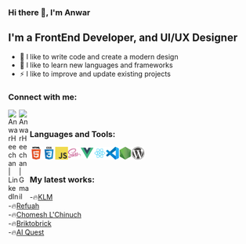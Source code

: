 ### Hi there 👋, I'm Anwar

## I'm a FrontEnd Developer, and UI/UX Designer
- 💪 I like to write code and create a modern design
- 🎉 I like to learn new languages and frameworks
- ⚡ I like to improve and update existing projects

### Connect with me:

[<img align="left" alt="AnwarHeechan | LinkedIn" width="22px" src="https://cdn.jsdelivr.net/npm/simple-icons@v3/icons/linkedin.svg" />][linkedin]
[<img align="left" alt="AnwarHeechan | Gmail" width="22px" src="https://cdn.jsdelivr.net/npm/simple-icons@3.13.0/icons/gmail.svg" />][gmail]


<br />

### Languages and Tools:

<img align="left" alt="HTML5" width="26px" src="https://raw.githubusercontent.com/github/explore/80688e429a7d4ef2fca1e82350fe8e3517d3494d/topics/html/html.png" />
<img align="left" alt="CSS3" width="26px" src="https://raw.githubusercontent.com/github/explore/80688e429a7d4ef2fca1e82350fe8e3517d3494d/topics/css/css.png" />
<img align="left" alt="JavaScript" width="26px" src="https://raw.githubusercontent.com/github/explore/80688e429a7d4ef2fca1e82350fe8e3517d3494d/topics/javascript/javascript.png" />
<img align="left" alt="Sass" width="26px" src="https://raw.githubusercontent.com/github/explore/80688e429a7d4ef2fca1e82350fe8e3517d3494d/topics/sass/sass.png" />
<img align="left" alt="Vue" width="26px" src="https://raw.githubusercontent.com/github/explore/80688e429a7d4ef2fca1e82350fe8e3517d3494d/topics/vue/vue.png" />
<img align="left" alt="React" width="26px" src="https://raw.githubusercontent.com/github/explore/80688e429a7d4ef2fca1e82350fe8e3517d3494d/topics/react/react.png" />
<img align="left" alt="Visual Studio Code" width="26px" src="https://raw.githubusercontent.com/github/explore/80688e429a7d4ef2fca1e82350fe8e3517d3494d/topics/visual-studio-code/visual-studio-code.png" />
<img align="left" alt="Node.js" width="26px" src="https://raw.githubusercontent.com/github/explore/80688e429a7d4ef2fca1e82350fe8e3517d3494d/topics/nodejs/nodejs.png" />
<img align="left" alt="Wordpress" width="26px" src="https://raw.githubusercontent.com/github/explore/80688e429a7d4ef2fca1e82350fe8e3517d3494d/topics/wordpress/wordpress.png" />

<br />
<br />

### My latest works:

-🔥<a href="https://kavanahlmitzvos.com/" target="_blank">KLM</a> <br />
-🔥<a href="https://refuah.stanpo.com/" target="_blank">Refuah</a> <br />
-🔥<a href="https://chinuch20.org/" target="_blank">Chomesh L'Chinuch</a> <br />
-🔥<a href="https://briktobrick.com/" target="_blank">Briktobrick</a> <br />
-🔥<a href="https://ai-quest.co.uk/" target="_blank">AI Quest</a> <br />

[linkedin]: https://www.linkedin.com/in/anwar-kuldashev-394606183/
[gmail]: hicchancom@gmail.com

